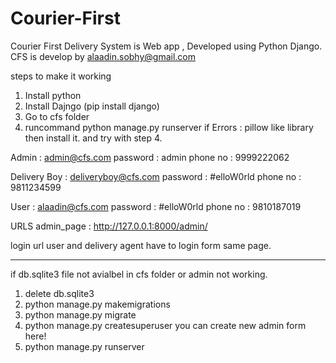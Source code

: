 # Courier-First
Courier First Delivery System is Web app , Developed using Python Django. 
CFS is develop by alaadin.sobhy@gmail.com

steps to make it working

1. Install python 
2. Install Dajngo  (pip install django)
3. Go to cfs folder
4. runcommand python manage.py runserver
   if Errors : pillow like library then install it.
	and try with step 4.

Admin    :  admin@cfs.com
password :  admin
phone no : 9999222062

Delivery Boy 	: deliveryboy@cfs.com
password 	:  #elloW0rld
phone no	: 9811234599

User	  : alaadin@cfs.com	
password  : #elloW0rld
phone no  : 9810187019

URLS
 admin_page  : http://127.0.0.1:8000/admin/

login url 
  user and delivery agent have to login form same page. 

------------------------------------------------------------

if db.sqlite3 file not avialbel in cfs folder or admin not working.

1. delete db.sqlite3
2. python manage.py makemigrations
3. python manage.py migrate
4. python manage.py createsuperuser
    you can create new admin form here!
5. python manage.py runserver

